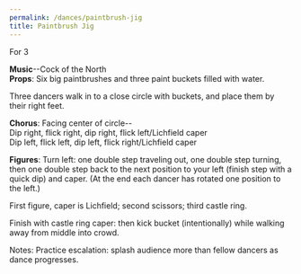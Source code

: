 ```yaml
---
permalink: /dances/paintbrush-jig
title: Paintbrush Jig
---
```

For 3

**Music**--Cock of the North<br>
**Props**: Six big paintbrushes and three paint buckets filled with water.

Three dancers walk in to a close circle with buckets, and place them by their right feet.

**Chorus**: Facing center of circle--<br>
Dip right, flick right, dip right, flick left/Lichfield caper <br>
Dip left, flick left, dip left, flick right/Lichfield caper<br>

**Figures**: Turn left: one double step traveling out, one double step turning, then one double step back to the next position to your left (finish step with a quick dip) and caper.
(At the end each dancer has rotated one position to the left.)

First figure, caper is Lichfield; second scissors; third castle ring.

Finish with castle ring caper: then kick bucket (intentionally) while walking away from middle into crowd.

Notes:
Practice escalation: splash audience more than fellow dancers as dance progresses.


